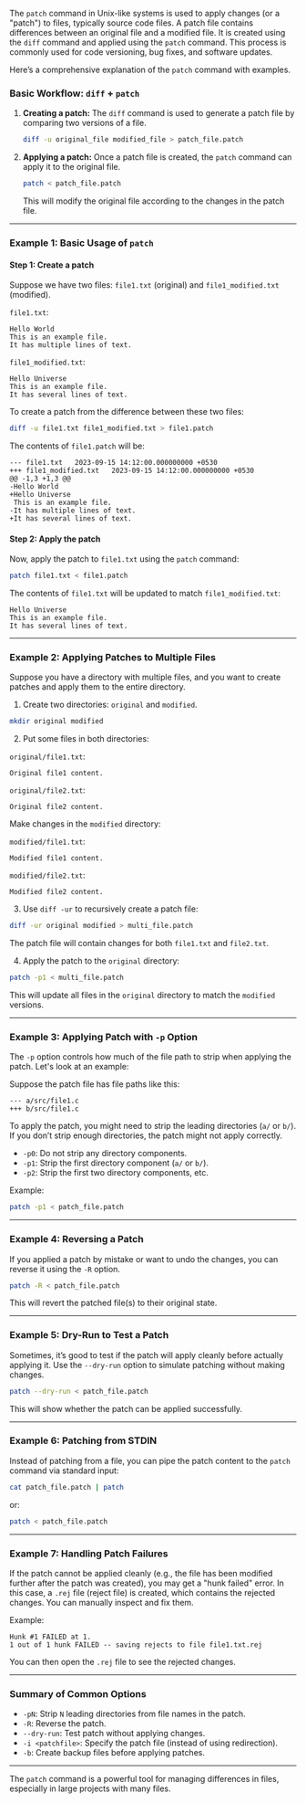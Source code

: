 The `patch` command in Unix-like systems is used to apply changes (or a "patch") to files, typically source code files. A patch file contains differences between an original file and a modified file. It is created using the `diff` command and applied using the `patch` command. This process is commonly used for code versioning, bug fixes, and software updates.

Here’s a comprehensive explanation of the `patch` command with examples.

### Basic Workflow: `diff` + `patch`

1. **Creating a patch:**
   The `diff` command is used to generate a patch file by comparing two versions of a file.
   
   ```bash
   diff -u original_file modified_file > patch_file.patch
   ```

2. **Applying a patch:**
   Once a patch file is created, the `patch` command can apply it to the original file.
   
   ```bash
   patch < patch_file.patch
   ```

   This will modify the original file according to the changes in the patch file.

---

### Example 1: Basic Usage of `patch`

#### Step 1: Create a patch

Suppose we have two files: `file1.txt` (original) and `file1_modified.txt` (modified).

`file1.txt`:
```
Hello World
This is an example file.
It has multiple lines of text.
```

`file1_modified.txt`:
```
Hello Universe
This is an example file.
It has several lines of text.
```

To create a patch from the difference between these two files:

```bash
diff -u file1.txt file1_modified.txt > file1.patch
```

The contents of `file1.patch` will be:
```
--- file1.txt   2023-09-15 14:12:00.000000000 +0530
+++ file1_modified.txt   2023-09-15 14:12:00.000000000 +0530
@@ -1,3 +1,3 @@
-Hello World
+Hello Universe
 This is an example file.
-It has multiple lines of text.
+It has several lines of text.
```

#### Step 2: Apply the patch

Now, apply the patch to `file1.txt` using the `patch` command:

```bash
patch file1.txt < file1.patch
```

The contents of `file1.txt` will be updated to match `file1_modified.txt`:

```
Hello Universe
This is an example file.
It has several lines of text.
```

---

### Example 2: Applying Patches to Multiple Files

Suppose you have a directory with multiple files, and you want to create patches and apply them to the entire directory.

1. Create two directories: `original` and `modified`.

```bash
mkdir original modified
```

2. Put some files in both directories:

`original/file1.txt`:
```
Original file1 content.
```

`original/file2.txt`:
```
Original file2 content.
```

Make changes in the `modified` directory:

`modified/file1.txt`:
```
Modified file1 content.
```

`modified/file2.txt`:
```
Modified file2 content.
```

3. Use `diff -ur` to recursively create a patch file:

```bash
diff -ur original modified > multi_file.patch
```

The patch file will contain changes for both `file1.txt` and `file2.txt`.

4. Apply the patch to the `original` directory:

```bash
patch -p1 < multi_file.patch
```

This will update all files in the `original` directory to match the `modified` versions.

---

### Example 3: Applying Patch with `-p` Option

The `-p` option controls how much of the file path to strip when applying the patch. Let's look at an example:

Suppose the patch file has file paths like this:

```
--- a/src/file1.c
+++ b/src/file1.c
```

To apply the patch, you might need to strip the leading directories (`a/` or `b/`). If you don’t strip enough directories, the patch might not apply correctly.

- `-p0`: Do not strip any directory components.
- `-p1`: Strip the first directory component (`a/` or `b/`).
- `-p2`: Strip the first two directory components, etc.

Example:

```bash
patch -p1 < patch_file.patch
```

---

### Example 4: Reversing a Patch

If you applied a patch by mistake or want to undo the changes, you can reverse it using the `-R` option.

```bash
patch -R < patch_file.patch
```

This will revert the patched file(s) to their original state.

---

### Example 5: Dry-Run to Test a Patch

Sometimes, it’s good to test if the patch will apply cleanly before actually applying it. Use the `--dry-run` option to simulate patching without making changes.

```bash
patch --dry-run < patch_file.patch
```

This will show whether the patch can be applied successfully.

---

### Example 6: Patching from STDIN

Instead of patching from a file, you can pipe the patch content to the `patch` command via standard input:

```bash
cat patch_file.patch | patch
```

or:

```bash
patch < patch_file.patch
```

---

### Example 7: Handling Patch Failures

If the patch cannot be applied cleanly (e.g., the file has been modified further after the patch was created), you may get a "hunk failed" error. In this case, a `.rej` file (reject file) is created, which contains the rejected changes. You can manually inspect and fix them.

Example:
```
Hunk #1 FAILED at 1.
1 out of 1 hunk FAILED -- saving rejects to file file1.txt.rej
```

You can then open the `.rej` file to see the rejected changes.

---

### Summary of Common Options

- `-pN`: Strip `N` leading directories from file names in the patch.
- `-R`: Reverse the patch.
- `--dry-run`: Test patch without applying changes.
- `-i <patchfile>`: Specify the patch file (instead of using redirection).
- `-b`: Create backup files before applying patches.

---

The `patch` command is a powerful tool for managing differences in files, especially in large projects with many files.